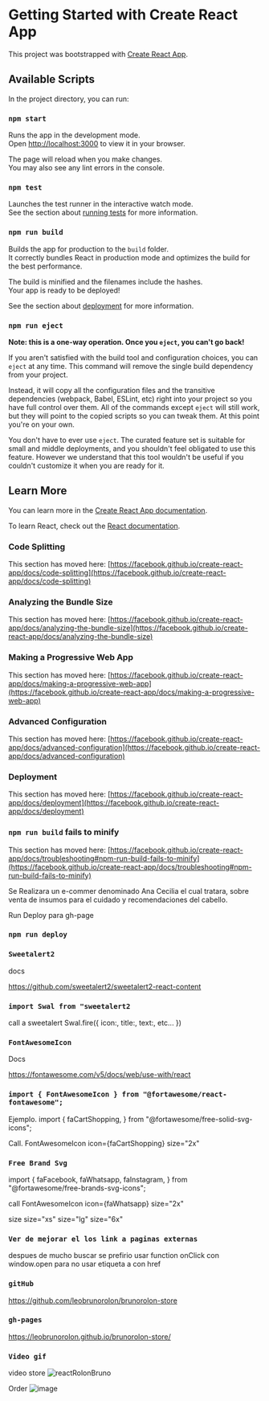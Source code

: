 # Getting Started with Create React App

This project was bootstrapped with [Create React App](https://github.com/facebook/create-react-app).

## Available Scripts

In the project directory, you can run:

### `npm start`

Runs the app in the development mode.\
Open [http://localhost:3000](http://localhost:3000) to view it in your browser.

The page will reload when you make changes.\
You may also see any lint errors in the console.

### `npm test`

Launches the test runner in the interactive watch mode.\
See the section about [running tests](https://facebook.github.io/create-react-app/docs/running-tests) for more information.

### `npm run build`

Builds the app for production to the `build` folder.\
It correctly bundles React in production mode and optimizes the build for the best performance.

The build is minified and the filenames include the hashes.\
Your app is ready to be deployed!

See the section about [deployment](https://facebook.github.io/create-react-app/docs/deployment) for more information.

### `npm run eject`

**Note: this is a one-way operation. Once you `eject`, you can't go back!**

If you aren't satisfied with the build tool and configuration choices, you can `eject` at any time. This command will remove the single build dependency from your project.

Instead, it will copy all the configuration files and the transitive dependencies (webpack, Babel, ESLint, etc) right into your project so you have full control over them. All of the commands except `eject` will still work, but they will point to the copied scripts so you can tweak them. At this point you're on your own.

You don't have to ever use `eject`. The curated feature set is suitable for small and middle deployments, and you shouldn't feel obligated to use this feature. However we understand that this tool wouldn't be useful if you couldn't customize it when you are ready for it.

## Learn More

You can learn more in the [Create React App documentation](https://facebook.github.io/create-react-app/docs/getting-started).

To learn React, check out the [React documentation](https://reactjs.org/).

### Code Splitting

This section has moved here: [https://facebook.github.io/create-react-app/docs/code-splitting](https://facebook.github.io/create-react-app/docs/code-splitting)

### Analyzing the Bundle Size

This section has moved here: [https://facebook.github.io/create-react-app/docs/analyzing-the-bundle-size](https://facebook.github.io/create-react-app/docs/analyzing-the-bundle-size)

### Making a Progressive Web App

This section has moved here: [https://facebook.github.io/create-react-app/docs/making-a-progressive-web-app](https://facebook.github.io/create-react-app/docs/making-a-progressive-web-app)

### Advanced Configuration

This section has moved here: [https://facebook.github.io/create-react-app/docs/advanced-configuration](https://facebook.github.io/create-react-app/docs/advanced-configuration)

### Deployment

This section has moved here: [https://facebook.github.io/create-react-app/docs/deployment](https://facebook.github.io/create-react-app/docs/deployment)

### `npm run build` fails to minify

This section has moved here: [https://facebook.github.io/create-react-app/docs/troubleshooting#npm-run-build-fails-to-minify](https://facebook.github.io/create-react-app/docs/troubleshooting#npm-run-build-fails-to-minify)

Se Realizara un e-commer denominado Ana Cecilia el cual tratara, sobre venta de insumos para el cuidado y recomendaciones del cabello.

Run Deploy para gh-page

### `npm run deploy`

### `Sweetalert2`

docs

https://github.com/sweetalert2/sweetalert2-react-content

### `import Swal from "sweetalert2`

call a sweetalert
Swal.fire({
icon:,
title:,
text:,
etc...
})

### `FontAwesomeIcon`

Docs

https://fontawesome.com/v5/docs/web/use-with/react

### `import { FontAwesomeIcon } from "@fortawesome/react-fontawesome";`

Ejemplo.
import {
faCartShopping,
} from "@fortawesome/free-solid-svg-icons";

Call.
FontAwesomeIcon icon={faCartShopping} size="2x"

### `Free Brand Svg`

import {
faFacebook,
faWhatsapp,
faInstagram,
} from "@fortawesome/free-brands-svg-icons";

call
FontAwesomeIcon icon={faWhatsapp} size="2x"

size
size="xs"
size="lg"
size="6x"

### `Ver de mejorar el los link a paginas externas`

despues de mucho buscar se prefirio usar function onClick con window.open para no usar etiqueta a con href

### `gitHub`

https://github.com/leobrunorolon/brunorolon-store

### `gh-pages`

https://leobrunorolon.github.io/brunorolon-store/

### `Video gif`

video store
![reactRolonBruno](https://user-images.githubusercontent.com/89883095/156282106-4a07b184-bf6c-49c4-950e-d6f69d160069.gif)

Order
![image](https://user-images.githubusercontent.com/89883095/157266465-9e0cdaea-7ad3-4b38-9476-170222cb7242.png)
